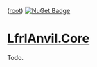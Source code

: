 ﻿([root](https://github.com/CalionVarduk/LfrlAnvil/blob/main/readme.md))
[![NuGet Badge](https://buildstats.info/nuget/LfrlAnvil.Core)](https://www.nuget.org/packages/LfrlAnvil.Core/)

# [LfrlAnvil.Core](https://github.com/CalionVarduk/LfrlAnvil/tree/main/src/LfrlAnvil.Core)

Todo.
